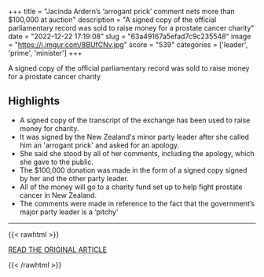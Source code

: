 +++
title = "Jacinda Ardern’s ‘arrogant prick’ comment nets more than $100,000 at auction"
description = "A signed copy of the official parliamentary record was sold to raise money for a prostate cancer charity"
date = "2022-12-22 17:19:08"
slug = "63a49167a5efad7c9c235548"
image = "https://i.imgur.com/8BUfCNv.jpg"
score = "539"
categories = ['leader', 'prime', 'minister']
+++

A signed copy of the official parliamentary record was sold to raise money for a prostate cancer charity

## Highlights

- A signed copy of the transcript of the exchange has been used to raise money for charity.
- It was signed by the New Zealand's minor party leader after she called him an 'arrogant prick' and asked for an apology.
- She said she stood by all of her comments, including the apology, which she gave to the public.
- The $100,000 donation was made in the form of a signed copy signed by her and the other party leader.
- All of the money will go to a charity fund set up to help fight prostate cancer in New Zealand.
- The comments were made in reference to the fact that the government’s major party leader is a ‘pitchy’

---

{{< rawhtml >}}
  <p class="article-category">
    <a target="_blank" href="https://www.theguardian.com/world/2022/dec/22/jacinda-arderns-arrogant-prick-comment-nets-more-than-100000-at-auction">READ THE ORIGINAL ARTICLE</a>
  </p>
{{< /rawhtml >}}
